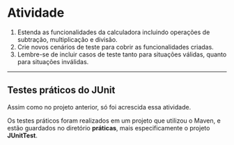 # Atividade

1. Estenda as funcionalidades da calculadora incluindo operações de subtração, multiplicação e divisão.
2. Crie novos cenários de teste para cobrir as funcionalidades criadas.
3. Lembre-se de incluir  casos de teste tanto para situações válidas, quanto para situações inválidas.

---
## Testes práticos do JUnit

Assim como no projeto anterior, só foi acrescida essa atividade.

Os testes práticos foram realizados em um projeto que utilizou o Maven, e estão guardados no diretório **práticas**, mais especificamente o projeto **JUnitTest**.